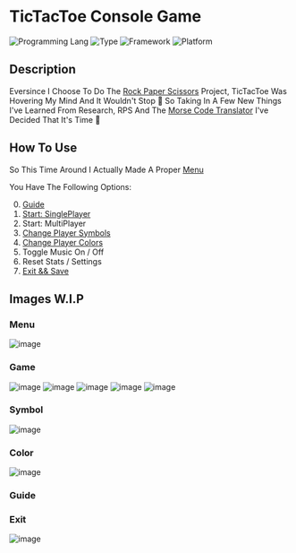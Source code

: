 # TicTacToe Console Game
![Programming Lang](https://img.shields.io/badge/Language-C%23-brightgreen)
![Type](https://img.shields.io/badge/Type-Console-8d32a8)
![Framework](https://img.shields.io/badge/Framework-.Net%207.0-%23034efc)
![Platform](https://img.shields.io/badge/Platform-Windows-informational)

## Description
Eversince I Choose To Do The [Rock Paper Scissors](https://github.com/DrNeonsy/CSharp_Console-Rock-Paper-Scissors) Project, TicTacToe Was Hovering My Mind And It Wouldn't Stop 🤪 So Taking In A Few New Things I've Learned From Research, RPS And The [Morse Code Translator](https://github.com/DrNeonsy/CSharp_Console-Morse-Code-Translator) I've Decided That It's Time 🥁

## How To Use

So This Time Around I Actually Made A Proper [Menu](#menu)

You Have The Following Options:

0. [Guide](#guide)
1. [Start: SinglePlayer](#game)
2. Start: MultiPlayer
3. [Change Player Symbols](#symbol)
4. [Change Player Colors](#color)
5. Toggle Music On / Off
6. Reset Stats / Settings
7. [Exit && Save](#exit)


## Images W.I.P

### Menu
![image](https://user-images.githubusercontent.com/118444485/203062712-84f5c098-f987-4936-a9b1-b4d80c47c06b.png)

### Game
![image](https://user-images.githubusercontent.com/118444485/203062855-9709bc7c-7759-4bb0-90ca-50735b52fe5e.png)
![image](https://user-images.githubusercontent.com/118444485/203062900-547cecd5-5d51-44be-b67a-241d848d9afd.png)
![image](https://user-images.githubusercontent.com/118444485/203062939-c0ee803f-3e5d-4292-92a5-10a1d9962c96.png)
![image](https://user-images.githubusercontent.com/118444485/203063005-4e8f9ae7-f417-4d9c-aff3-586371c907c3.png)
![image](https://user-images.githubusercontent.com/118444485/203063059-4f520a8e-c716-4ae5-b0d3-129bc10cb766.png)

### Symbol
![image](https://user-images.githubusercontent.com/118444485/203063175-98df6fe6-3da0-4855-bafb-848e968167e4.png)

### Color
![image](https://user-images.githubusercontent.com/118444485/203063260-1641f7a2-322b-4520-8034-55766068c811.png)

### Guide

### Exit
![image](https://user-images.githubusercontent.com/118444485/203063377-7b16d3b4-db90-480e-bcc1-6bfab6deb887.png)

